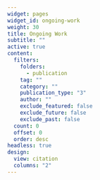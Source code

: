 ```yaml
---
widget: pages
widget_id: ongoing-work
weight: 30
title: Ongoing Work
subtitle: ""
active: true
content:
  filters:
    folders:
      - publication
    tag: ""
    category: ""
    publication_type: "3"
    author: ""
    exclude_featured: false
    exclude_future: false
    exclude_past: false
  count: 0
  offset: 0
  order: desc
headless: true
design:
  view: citation
  columns: "2"
---
```

